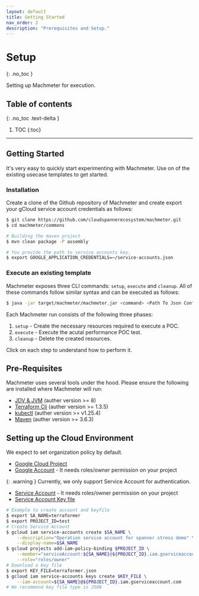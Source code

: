 ```yaml
---
layout: default
title: Getting Started
nav_order: 2
description: "Prerequisites and Setup."
---
```


# Setup
{: .no_toc }

Setting up Machmeter for execution.

## Table of contents
{: .no_toc .text-delta }

1. TOC
{:toc}

---

## Getting Started

It's very easy to quickly start experimenting with Machmeter. Use on of the existing usecase templates to get started.

### Installation

Create a clone of the Github repository of Machmeter and create export your gCloud service account credentials as follows:

```bash
$ git clone https://github.com/cloudspannerecosystem/machmeter.git
$ cd machmeter/commons

# Building the maven project
$ mvn clean package -P assembly

# You provide the path to service accounts key.
$ export GOOGLE_APPLICATION_CREDENTIALS=~/service-accounts.json
```

### Execute an existing template

Machmeter exposes three CLI commands: `setup`, `execute` and `cleanup`. All of these commands follow similar syntax and can be executed as follows:

```bash
$ java -jar target/machmeter/machmeter.jar <command> <Path To Json Config>
```
Each Machmeter run consists of the following three phases:

1. `setup` - Create the necessary resources required to execute a POC.
2. `execute` - Execute the acutal performance POC test.
3. `cleanup` - Delete the created resources.

Click on each step to understand how to perform it.

## Pre-Requisites
Machmeter uses several tools under the hood. Please ensure the following are installed where Machmeter will run:
- [JDV & JVM](https://openjdk.org/) (auther version >= 8)
- [Terraform Cli](https://developer.hashicorp.com/terraform/downloads) (auther version >= 1.3.5)
- [kubectl](https://kubernetes.io/docs/tasks/tools/) (auther version >= v1.25.4)
- [Maven](https://maven.apache.org/) (auther version >= 3.6.3)

## Setting up the Cloud Environment

We expect to set organization policy by default.

- [Google Cloud Project](https://cloud.google.com/resource-manager/docs/creating-managing-projects)
- [Google Account](https://cloud.google.com/iam/docs/overview?hl=ja#google_account) - It needs roles/owner permission on your project

{: .warning }
Currently, we only support Service Account for authentication.

- [Service Account](https://cloud.google.com/iam/docs/creating-managing-service-accounts#creating) - It needs roles/owner permission on your project
- [Service Account Key file](https://cloud.google.com/iam/docs/creating-managing-service-account-keys#creating)

```bash
# Example to create account and keyfile
$ export SA_NAME=terraformer
$ export PROJECT_ID=test
# Create Service Account
$ gcloud iam service-accounts create $SA_NAME \
    --description="Operation service account for spanner stress demo" \
    --display-name=$SA_NAME
$ gcloud projects add-iam-policy-binding $PROJECT_ID \
    --member="serviceAccount:${SA_NAME}@${PROJECT_ID}.iam.gserviceaccount.com" \
    --role="roles/owner"
# Download a key file
$ export KEY_FILE=terraformer.json
$ gcloud iam service-accounts keys create $KEY_FILE \
    --iam-account=${SA_NAME}@${PROJECT_ID}.iam.gserviceaccount.com
# We recommend key file type is JSON
```

